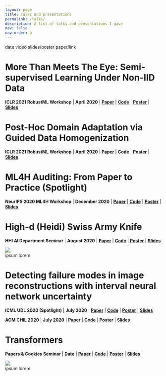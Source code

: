 ```yaml
---
layout: page
title: Talks and presentations
permalink: /talks/
description: A list of talks and presentations I gave
nav: false
nav-order: b
---
```

date
video
slides/poster
paper/link

# More Than Meets The Eye: Semi-supervised Learning Under Non-IID Data
**ICLR 2021 RobustML Workshop** | **April 2020** | [**Paper**]() | [**Code**]() | [**Poster**]() | [**Slides**]()
# Post-Hoc Domain Adaptation via Guided Data Homogenization
**ICLR 2021 RobustML Workshop** | **April 2020** | [**Paper**]() | [**Code**]() | [**Poster**]() | [**Slides**]()
# ML4H Auditing: From Paper to Practice (Spotlight)
**NeurIPS 2020 ML4H Workshop** | **December 2020** | [**Paper**]() | [**Code**]() | [**Poster**]() | [**Slides**]()

<div id="presentation-embed-38941015"></div>
<script src='https://slideslive.com/embed_presentation.js'></script>
<script>
    embed = new SlidesLiveEmbed('presentation-embed-38941015', {
        presentationId: '38941015',
        autoPlay: false, // change to true to autoplay the embedded presentation
        verticalEnabled: true
    });
</script>

# High-d (Heidi) Swiss Army Knife
**HHI AI Department Seminar** | **August 2020** | [**Paper**]() | [**Code**]() | [**Poster**]() | [**Slides**]()

<div class="row mt-3">
    <div class="col-sm mt-3 mt-md-0">
        <img class="img-fluid rounded z-depth-1" src="{{ site.baseurl }}/assets/img/talks/highd.png" data-zoomable>
    </div>
</div>
<div class="caption">
    ipsum lorem
</div>

# Detecting failure modes in image reconstructions with interval neural network uncertainty
**ICML UDL 2020 (Spotlight)** | **July 2020** | [**Paper**]() | [**Code**]() | [**Poster**]() | [**Slides**]()

<div id="presentation-embed-38930948"></div>
<script src='https://slideslive.com/embed_presentation.js'></script>
<script>
    embed = new SlidesLiveEmbed('presentation-embed-38930948', {
        presentationId: '38930948',
        autoPlay: false, // change to true to autoplay the embedded presentation
        verticalEnabled: true
    });
</script>

**ACM CHIL 2020** | **July 2020** | [**Paper**]() | [**Code**]() | [**Poster**]() | [**Slides**]()

<div id="presentation-embed-38931985"></div>
<script src='https://slideslive.com/embed_presentation.js'></script>
<script>
    embed = new SlidesLiveEmbed('presentation-embed-38931985', {
        presentationId: '38931985',
        autoPlay: false, // change to true to autoplay the embedded presentation
        verticalEnabled: true
    });
</script>

# Transformers
**Papers & Cookies Seminar** | **Date** | [**Paper**]() | [**Code**]() | [**Poster**]() | [**Slides**]()

<div class="row mt-3">
    <div class="col-sm mt-3 mt-md-0">
        <img class="img-fluid rounded z-depth-1" src="{{ site.baseurl }}/assets/img/talks/transformer.png" data-zoomable>
    </div>
</div>
<div class="caption">
    ipsum lorem
</div>
